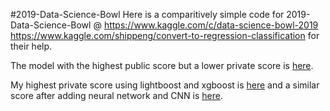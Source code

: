 #2019-Data-Science-Bowl
Here is a comparitively simple code for 2019-Data-Science-Bowl @ https://www.kaggle.com/c/data-science-bowl-2019 
https://www.kaggle.com/shippeng/convert-to-regression-classification for their help.

The model with the highest public score but a lower private score is [here](Overfit.ipynb).

My highest private score using lightboost and xgboost is [here](Highest_Score_0.ipynb) and a similar score after adding neural network and CNN is [here](Highest_Score_1.ipynb).

